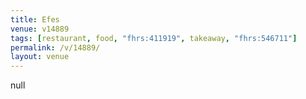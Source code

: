 ```yaml
---
title: Efes
venue: v14889
tags: [restaurant, food, "fhrs:411919", takeaway, "fhrs:546711"]
permalink: /v/14889/
layout: venue
---
```

null